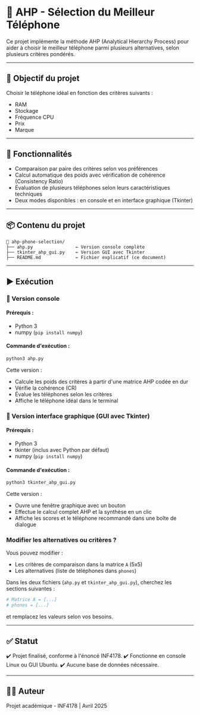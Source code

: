 # 📱 AHP - Sélection du Meilleur Téléphone

Ce projet implémente la méthode AHP (Analytical Hierarchy Process) pour aider à choisir le meilleur téléphone parmi plusieurs alternatives, selon plusieurs critères pondérés.

---

## 🧠 Objectif du projet
Choisir le téléphone idéal en fonction des critères suivants :
- RAM
- Stockage
- Fréquence CPU
- Prix
- Marque

---

## 🚀 Fonctionnalités
- Comparaison par paire des critères selon vos préférences
- Calcul automatique des poids avec vérification de cohérence (Consistency Ratio)
- Évaluation de plusieurs téléphones selon leurs caractéristiques techniques
- Deux modes disponibles : en console et en interface graphique (Tkinter)

---

## 📦 Contenu du projet

```
📁 ahp-phone-selection/
├── ahp.py                ← Version console complète
├── tkinter_ahp_gui.py    ← Version GUI avec Tkinter
├── README.md             ← Fichier explicatif (ce document)
```

---

## ▶️ Exécution

### 📍 Version console
#### Prérequis :
- Python 3
- numpy (`pip install numpy`)

#### Commande d'exécution :
```bash
python3 ahp.py
```
Cette version :
- Calcule les poids des critères à partir d'une matrice AHP codée en dur
- Vérifie la cohérence (CR)
- Évalue les téléphones selon les critères
- Affiche le téléphone idéal dans le terminal

### 📍 Version interface graphique (GUI avec Tkinter)
#### Prérequis :
- Python 3
- tkinter (inclus avec Python par défaut)
- numpy (`pip install numpy`)

#### Commande d'exécution :
```bash
python3 tkinter_ahp_gui.py
```
Cette version :
- Ouvre une fenêtre graphique avec un bouton
- Effectue le calcul complet AHP et la synthèse en un clic
- Affiche les scores et le téléphone recommandé dans une boîte de dialogue

### Modifier les alternatives ou critères ?
Vous pouvez modifier :
- Les critères de comparaison dans la matrice `A` (5x5)
- Les alternatives (liste de téléphones dans `phones`)

Dans les deux fichiers (`ahp.py` et `tkinter_ahp_gui.py`), cherchez les sections suivantes :
```python
# Matrice A = [...]
# phones = [...]
```
et remplacez les valeurs selon vos besoins.

---

## ✅ Statut
✔️ Projet finalisé, conforme à l'énoncé INF4178.
✔️ Fonctionne en console Linux ou GUI Ubuntu.
✔️ Aucune base de données nécessaire.

---

## 🧑‍💻 Auteur
Projet académique - INF4178 | Avril 2025
